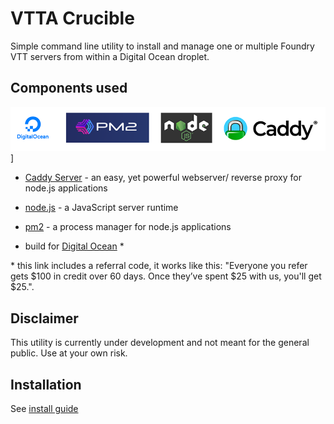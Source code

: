 # VTTA Crucible

Simple command line utility to install and manage one or multiple Foundry VTT servers from within a Digital Ocean droplet.

## Components used

![Powered by Digital Ocean and Open Source](docs/img/powered-by.png)]

- [Caddy Server](https://www.caddyserver.com) - an easy, yet powerful webserver/ reverse proxy for node.js applications
- [node.js](https://nodejs.org) - a JavaScript server runtime
- [pm2](https://pm2.io) - a process manager for node.js applications

- build for [Digital Ocean](https://m.do.co/c/ea9292afc8cc) \*

\* this link includes a referral code, it works like this: "Everyone you refer gets $100 in credit over 60 days. Once they’ve spent $25 with us, you'll get $25.".

## Disclaimer

This utility is currently under development and not meant for the general public. Use at your own risk.

## Installation

See [install guide](docs/install.md)
